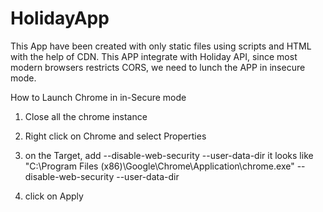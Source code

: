 # HolidayApp
This App have been created with only static files using scripts and HTML with the help of CDN. 
This APP integrate with Holiday API, since most modern browsers restricts CORS, we need to lunch the APP in insecure mode.

How to Launch Chrome in in-Secure mode

1. Close all the chrome instance
2. Right click on Chrome and select Properties
3. on the Target, add --disable-web-security --user-data-dir
    it looks like 
    "C:\Program Files (x86)\Google\Chrome\Application\chrome.exe" --disable-web-security --user-data-dir
    
4. click on Apply

